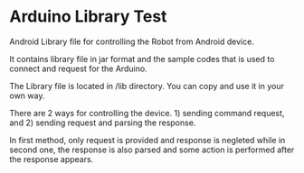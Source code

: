 Arduino Library Test
====================

Android Library file for controlling the Robot from Android device.

It contains library file in jar format and the sample codes that is used to connect and request for the Arduino.

The Library file is located in /lib directory. You can copy and use it in your own way. 

There are 2 ways for controlling the device. 1) sending command request, and 2) sending request and parsing the response.

In first method, only request is provided and response is negleted 
while in second one, the response is also parsed and some action is performed after the response appears.

